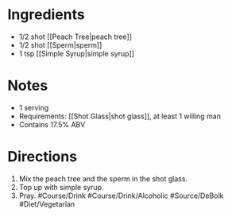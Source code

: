 # Ingredients
- 1/2 shot [[Peach Tree|peach tree]]
- 1/2 shot [[Sperm|sperm]]
- 1 tsp [[Simple Syrup|simple syrup]]
# Notes
- 1 serving
- Requirements: [[Shot Glass|shot glass]], at least 1 willing man
- Contains 17.5% ABV
# Directions
1. Mix the peach tree and the sperm in the shot glass.
2. Top up with simple syrup.
3. Pray.
#Course/Drink #Course/Drink/Alcoholic #Source/DeBolk #Diet/Vegetarian 
